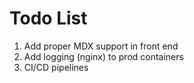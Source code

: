 # Todo List

1. Add proper MDX support in front end
2. Add logging (nginx) to prod containers
3. CI/CD pipelines